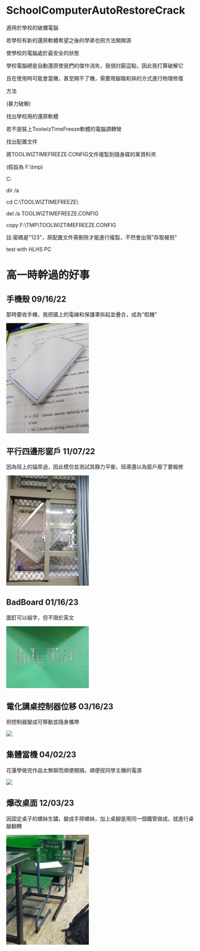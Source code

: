 # SchoolComputerAutoRestoreCrack
適用於學校的破爛電腦

若學校有新的還原軟體希望之後的學弟也把方法開開源

使學校的電腦處於最安全的狀態

學校電腦總是自動還原使我們的傑作消失，我很討厭這點，因此我打算破解它

且在使用時可能會當機，甚至開不了機，需要用腳踹和摔的方式進行物理修復


方法

(暴力破解)

找出學校用的還原軟體

若不是裝上ToolwizTimeFreeze軟體的電腦請轉彎

找出配置文件

將TOOLWIZTIMEFREEZE.CONFIG文件複製到隨身碟的某資料夾

(假設為 F:\tmp)

C:

dir /a

cd C:\TOOLWIZTIMEFREEZE\

del /a TOOLWIZTIMEFREEZE.CONFIG

copy F:\TMP\TOOLWIZTIMEFREEZE.CONFIG

註:密碼是"123"，原配置文件需刪除才能進行複製，不然會出現"存取被拒"

test with HLHS PC

# 高一時幹過的好事

## 手機殼 09/16/22

那時要收手機，我把牆上的電線和保護罩拆起並疊合，成為"假機"

<p align="left">
  <img src="FakePhone.jpg" width="44%"/>
  <br>
</p>

## 平行四邊形窗戶 11/07/22

因為班上的貓弄過，因此模仿並測試其靜力平衡，班導還以為窗戶廢了要報修

<p align="left">
  <img src="WindowArt.jpg" width="44%"/>
  <br>
</p>

## BadBoard 01/16/23

圖釘可以組字，但不限於英文

<p align="left">
  <img src="BadBoard.jpg" width="44%"/>
  <br>
</p>

## 電化講桌控制器位移 03/16/23

把控制器變成可移動並隨身攜帶

<p align="left">
  <img src="EControllerMove.jpg" width="44%"/>
  <br>
</p>

## 集體當機 04/02/23

花蓮學做完作品太無聊而順便開搞，順便拔同學主機的電源

<p align="left">
  <img src="CollectiveCrash.jpg" width="44%"/>
  <br>
</p>

## 爆改桌面 12/03/23

因固定桌子的螺絲生鏽，變成手擰螺絲，加上桌腳是用同一個鐵管做成，就進行桌腳翻轉

<p align="left">
  <img src="DeskModified.jpg" width="44%"/>
  <br>
</p>
